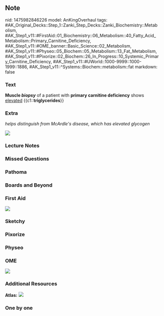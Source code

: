 ## Note
nid: 1475982846226
model: AnKingOverhaul
tags: #AK_Original_Decks::Step_1::Zanki_Step_Decks::Zanki_Biochemistry::Metabolism, #AK_Step1_v11::#FirstAid::01_Biochemistry::06_Metabolism::40_Fatty_Acid_Metabolism::Primary_Carnitine_Deficiency, #AK_Step1_v11::#OME_banner::Basic_Science::02_Metabolism, #AK_Step1_v11::#Physeo::05_Biochem::05_Metabolism::13_Fat_Metabolism, #AK_Step1_v11::#Pixorize::02_Biochem::26_In_Progress::10_Systemic_Primary_Carnitine_Deficiency, #AK_Step1_v11::#UWorld::1000-9999::1000-1999::1886, #AK_Step1_v11::^Systems::Biochem::metabolism::fat
markdown: false

### Text
<div>
  <b>Muscle <i>biopsy</i></b> of a patient with <b>primary
  carnitine deficiency</b> shows <u>elevated</u>
  {{c1::<b>triglycerides</b>}}
</div>

### Extra
<i>helps distinguish from McArdle's disease, which has elevated
glycogen</i>
<div><img src=
"MCAD%20vs%20Primary%20Carnitine_1606536512076.png"></div>

### Lecture Notes


### Missed Questions


### Pathoma


### Boards and Beyond


### First Aid
<img src="tmplhWmdJ.png">

### Sketchy


### Pixorize


### Physeo


### OME
<div class="ome-widget">
  <a href=
  "https://onlinemeded.org/spa/metabolism?ref=anki"><img src=
  "_OME_AnkiFlashcards_Topic_1.png"></a>
</div>

### Additional Resources
<b>Atlas:</b> <img src="tmpkT6H2n.png">

### One by one

